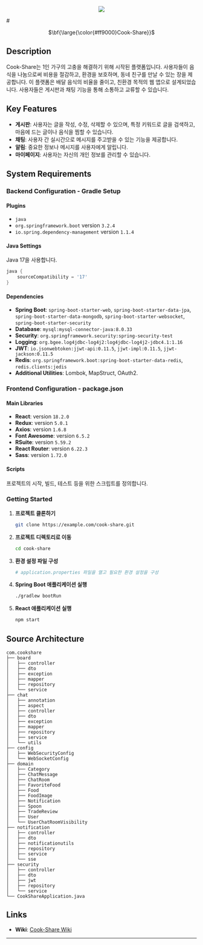 <p align='center'><img src='https://github.com/CookShare-addinedu/CookShare/assets/83636742/f4d6e90a-1bfd-4bc8-98c0-8fa9bfd0798b'></p>
# <p align='center'>$\bf{\large{\color{#ff9000}Cook-Share}}$</p>



## Description

Cook-Share는 1인 가구의 고충을 해결하기 위해 시작된 플랫폼입니다. 사용자들이 음식을 나눔으로써 비용을 절감하고, 환경을 보호하며, 
동네 친구를 만날 수 있는 장을 제공합니다. 이 플랫폼은 배달 음식의 비율을 줄이고, 친환경 목적의 웹 앱으로 설계되었습니다. 
사용자들은 게시판과 채팅 기능을 통해 소통하고 교류할 수 있습니다.
## Key Features

- **게시판**: 사용자는 글을 작성, 수정, 삭제할 수 있으며, 특정 키워드로 글을 검색하고, 마음에 드는 글이나 음식을 찜할 수 있습니다.
- **채팅**: 사용자 간 실시간으로 메시지를 주고받을 수 있는 기능을 제공합니다.
- **알림**: 중요한 정보나 메시지를 사용자에게 알립니다.
- **마이페이지**: 사용자는 자신의 개인 정보를 관리할 수 있습니다.

## System Requirements

### Backend Configuration - Gradle Setup

#### Plugins
- `java`
- `org.springframework.boot` version `3.2.4`
- `io.spring.dependency-management` version `1.1.4`

#### Java Settings
Java 17을 사용합니다.
```groovy
java {
    sourceCompatibility = '17'
}
```

#### Dependencies
- **Spring Boot**: `spring-boot-starter-web`, `spring-boot-starter-data-jpa`, `spring-boot-starter-data-mongodb`, `spring-boot-starter-websocket`, `spring-boot-starter-security`
- **Database**: `mysql:mysql-connector-java:8.0.33`
- **Security**: `org.springframework.security:spring-security-test`
- **Logging**: `org.bgee.log4jdbc-log4j2:log4jdbc-log4j2-jdbc4.1:1.16`
- **JWT**: `io.jsonwebtoken:jjwt-api:0.11.5`, `jjwt-impl:0.11.5`, `jjwt-jackson:0.11.5`
- **Redis**: `org.springframework.boot:spring-boot-starter-data-redis`, `redis.clients:jedis`
- **Additional Utilities**: Lombok, MapStruct, OAuth2.

### Frontend Configuration - package.json

#### Main Libraries
- **React**: version `18.2.0`
- **Redux**: version `5.0.1`
- **Axios**: version `1.6.8`
- **Font Awesome**: version `6.5.2`
- **RSuite**: version `5.59.2`
- **React Router**: version `6.22.3`
- **Sass**: version `1.72.0`

#### Scripts
프로젝트의 시작, 빌드, 테스트 등을 위한 스크립트를 정의합니다.

### Getting Started
1. **프로젝트 클론하기**
   ```bash
   git clone https://example.com/cook-share.git
   ```
2. **프로젝트 디렉토리로 이동**
   ```bash
   cd cook-share
   ```
3. **환경 설정 파일 구성**
   ```bash
   # application.properties 파일을 열고 필요한 환경 설정을 구성
   ```
4. **Spring Boot 애플리케이션 실행**
   ```bash
   ./gradlew bootRun
   ```
5. **React 애플리케이션 실행**
   ```bash
   npm start
   ```

## Source Architecture
```plaintext
com.cookshare
├── board
│   ├── controller
│   ├── dto
│   ├── exception
│   ├── mapper
│   ├── repository
│   └── service
├── chat
│   ├── annotation
│   ├── aspect
│   ├── controller
│   ├── dto
│   ├── exception
│   ├── mapper
│   ├── repository
│   ├── service
│   └── utils
├── config
│   ├── WebSecurityConfig
│   └── WebSocketConfig
├── domain
│   ├── Category
│   ├── ChatMessage
│   ├── ChatRoom
│   ├── FavoriteFood
│   ├── Food
│   ├── FoodImage
│   ├── Notification
│   ├── Spoon
│   ├── TradeReview
│   ├── User
│   └── UserChatRoomVisibility
├── notification
│   ├── controller
│   ├── dto
│   ├── notificationutils
│   ├── repository
│   ├── service
│   └── sse
├── security
│   ├── controller
│   ├── dto
│   ├── jwt
│   ├── repository
│   └── service
└── CookShareApplication.java
```

## Links
- **Wiki**: [Cook-Share Wiki](https://github.com/CookShare-addinedu/CookShare/wiki)

---
